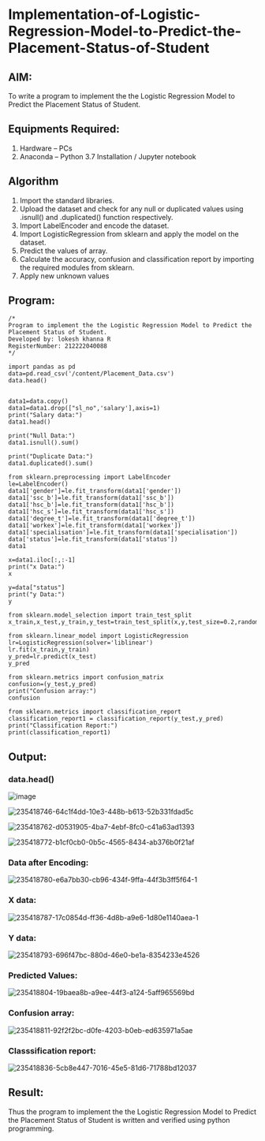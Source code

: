 # Implementation-of-Logistic-Regression-Model-to-Predict-the-Placement-Status-of-Student

## AIM:
To write a program to implement the the Logistic Regression Model to Predict the Placement Status of Student.

## Equipments Required:
1. Hardware – PCs
2. Anaconda – Python 3.7 Installation / Jupyter notebook

## Algorithm
1. Import the standard libraries. 
2. Upload the dataset and check for any null or duplicated values using .isnull() and .duplicated() function respectively. 
3. Import LabelEncoder and encode the dataset. 
4. Import LogisticRegression from sklearn and apply the model on the dataset.
5. Predict the values of array. 
6. Calculate the accuracy, confusion and classification report by importing the required modules from sklearn. 
7. Apply new unknown values


## Program:
```
/*
Program to implement the the Logistic Regression Model to Predict the Placement Status of Student.
Developed by: lokesh khanna R
RegisterNumber: 212222040088 
*/

import pandas as pd
data=pd.read_csv('/content/Placement_Data.csv')
data.head()


data1=data.copy()
data1=data1.drop(["sl_no",'salary'],axis=1)
print("Salary data:")
data1.head()

print("Null Data:")
data1.isnull().sum()

print("Duplicate Data:")
data1.duplicated().sum()

from sklearn.preprocessing import LabelEncoder
le=LabelEncoder()
data1['gender']=le.fit_transform(data1['gender'])
data1['ssc_b']=le.fit_transform(data1['ssc_b'])
data1['hsc_b']=le.fit_transform(data1['hsc_b'])
data1['hsc_s']=le.fit_transform(data1['hsc_s'])
data1['degree_t']=le.fit_transform(data1['degree_t'])
data1['workex']=le.fit_transform(data1['workex'])
data1['specialisation']=le.fit_transform(data1['specialisation'])
data['status']=le.fit_transform(data1['status'])
data1

x=data1.iloc[:,:-1]
print("x Data:")
x

y=data["status"]
print("y Data:")
y

from sklearn.model_selection import train_test_split
x_train,x_test,y_train,y_test=train_test_split(x,y,test_size=0.2,random_state=0)

from sklearn.linear_model import LogisticRegression
lr=LogisticRegression(solver='liblinear')
lr.fit(x_train,y_train)
y_pred=lr.predict(x_test)
y_pred

from sklearn.metrics import confusion_matrix
confusion=(y_test,y_pred)
print("Confusion array:")
confusion

from sklearn.metrics import classification_report
classification_report1 = classification_report(y_test,y_pred)
print("Classification Report:")
print(classification_report1)
```

## Output:
### data.head()
 
![image](https://github.com/roshiniRK/Implementation-of-Logistic-Regression-Model-to-Predict-the-Placement-Status-of-Student/assets/118956165/a0619873-8bb1-4772-bb81-57428d4fd724)

![235418746-64c1f4dd-10e3-448b-b613-52b331fdad5c](https://github.com/roshiniRK/Implementation-of-Logistic-Regression-Model-to-Predict-the-Placement-Status-of-Student/assets/118956165/cfe581e7-639b-4017-8959-9436bee1cc48)


![235418762-d0531905-4ba7-4ebf-8fc0-c41a63ad1393](https://github.com/roshiniRK/Implementation-of-Logistic-Regression-Model-to-Predict-the-Placement-Status-of-Student/assets/118956165/d12fea69-9414-46d3-8ad3-d34d34cc3bf9)


![235418772-b1cf0cb0-0b5c-4565-8434-ab376b0f21af](https://github.com/roshiniRK/Implementation-of-Logistic-Regression-Model-to-Predict-the-Placement-Status-of-Student/assets/118956165/95800557-1c82-45f8-b2ab-f10c6186ff64)



### Data after Encoding:
![235418780-e6a7bb30-cb96-434f-9ffa-44f3b3ff5f64-1](https://github.com/roshiniRK/Implementation-of-Logistic-Regression-Model-to-Predict-the-Placement-Status-of-Student/assets/118956165/76a594e0-6146-47e2-b2a9-0f0739ca0425)


### X data:
![235418787-17c0854d-ff36-4d8b-a9e6-1d80e1140aea-1](https://github.com/roshiniRK/Implementation-of-Logistic-Regression-Model-to-Predict-the-Placement-Status-of-Student/assets/118956165/b5f50b30-c5b2-4916-a932-4432df3e68d0)



### Y data:
![235418793-696f47bc-880d-46e0-be1a-8354233e4526](https://github.com/roshiniRK/Implementation-of-Logistic-Regression-Model-to-Predict-the-Placement-Status-of-Student/assets/118956165/b37a1093-7eeb-4f9d-bd96-9c902278b971)


### Predicted Values:
![235418804-19baea8b-a9ee-44f3-a124-5aff965569bd](https://github.com/roshiniRK/Implementation-of-Logistic-Regression-Model-to-Predict-the-Placement-Status-of-Student/assets/118956165/126d85e3-1a54-49ff-882a-b07252ad0cf5)


### Confusion array:
![235418811-92f2f2bc-d0fe-4203-b0eb-ed635971a5ae](https://github.com/roshiniRK/Implementation-of-Logistic-Regression-Model-to-Predict-the-Placement-Status-of-Student/assets/118956165/7689d233-1a8d-4356-a62f-de8b2191d49a)


### Classsification report:
![235418836-5cb8e447-7016-45e5-81d6-71788bd12037](https://github.com/roshiniRK/Implementation-of-Logistic-Regression-Model-to-Predict-the-Placement-Status-of-Student/assets/118956165/6084b5ad-5fe5-4ee8-ae7c-2bf634c2fe38)




## Result:
Thus the program to implement the the Logistic Regression Model to Predict the Placement Status of Student is written and verified using python programming.

